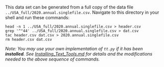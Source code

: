 This data set can be generated from a full copy of the data file `../USA_full/2020.annual.singlefile.csv`.  Navigate to this directory in your shell and run these commands:

    head -n 1 ../USA_full/2020.annual.singlefile.csv > header.csv
    grep '^"44' ../USA_full/2020.annual.singlefile.csv > dat.csv
    tac header.csv dat.csv > 2020.annual.singlefile.csv
    rm header.csv dat.csv

*Note: You may use your own implementation of `tt.py` if it has been **installed**. See [Installing_Text_Tools.md](../../instructions/Installing_Text_Tools.md) for details and the modifications needed to the above sequence of commands.*
